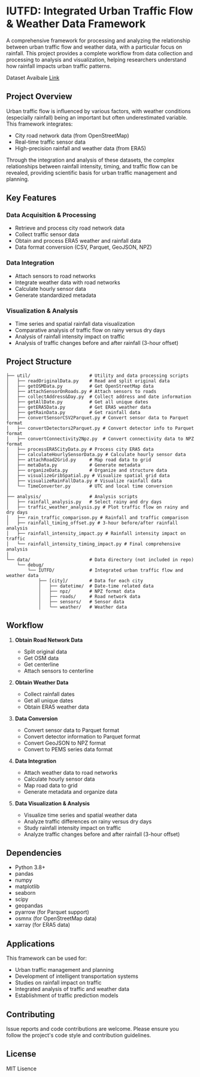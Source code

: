 # IUTFD: Integrated Urban Traffic Flow & Weather Data Framework

A comprehensive framework for processing and analyzing the relationship between urban traffic flow and weather data, with a particular focus on rainfall. This project provides a complete workflow from data collection and processing to analysis and visualization, helping researchers understand how rainfall impacts urban traffic patterns.

Dataset Avaibale [Link](https://drive.google.com/drive/folders/1gaaqQSwLy7aojxeW1pWW9S7Ovzz8sFAB?usp=sharing)

## Project Overview

Urban traffic flow is influenced by various factors, with weather conditions (especially rainfall) being an important but often underestimated variable. This framework integrates:

- City road network data (from OpenStreetMap)
- Real-time traffic sensor data
- High-precision rainfall and weather data (from ERA5)

Through the integration and analysis of these datasets, the complex relationships between rainfall intensity, timing, and traffic flow can be revealed, providing scientific basis for urban traffic management and planning.

## Key Features

### Data Acquisition & Processing
- Retrieve and process city road network data
- Collect traffic sensor data
- Obtain and process ERA5 weather and rainfall data
- Data format conversion (CSV, Parquet, GeoJSON, NPZ)

### Data Integration
- Attach sensors to road networks
- Integrate weather data with road networks
- Calculate hourly sensor data
- Generate standardized metadata

### Visualization & Analysis
- Time series and spatial rainfall data visualization
- Comparative analysis of traffic flow on rainy versus dry days
- Analysis of rainfall intensity impact on traffic
- Analysis of traffic changes before and after rainfall (3-hour offset)

## Project Structure

```
├── util/                      # Utility and data processing scripts
│   ├── readOriginalData.py    # Read and split original data
│   ├── getOSMData.py          # Get OpenStreetMap data
│   ├── attachSensorOnRoads.py # Attach sensors to roads
│   ├── collectAddress&Day.py  # Collect address and date information
│   ├── getAllDate.py          # Get all unique dates
│   ├── getERA5Data.py         # Get ERA5 weather data
│   ├── getRainData.py         # Get rainfall data
│   ├── convertSensorCSV2Parquet.py # Convert sensor data to Parquet format
│   ├── convertDetectors2Parquet.py # Convert detector info to Parquet format
│   ├── convertConnectivity2Npz.py  # Convert connectivity data to NPZ format
│   ├── processERA5CityData.py # Process city ERA5 data
│   ├── calculateHourlySensorData.py # Calculate hourly sensor data
│   ├── attachRoad2Grid.py     # Map road data to grid
│   ├── metaData.py            # Generate metadata
│   ├── organizeData.py        # Organize and structure data
│   ├── visualizeGribSpatial.py # Visualize spatial grid data
│   ├── visualizeRainFallData.py # Visualize rainfall data
│   └── TimeConverter.py       # UTC and local time conversion
│
├── analysis/                  # Analysis scripts
│   ├── rainfall_analysis.py   # Select rainy and dry days
│   ├── traffic_weather_analysis.py # Plot traffic flow on rainy and dry days
│   ├── rain_traffic_comparison.py # Rainfall and traffic comparison
│   ├── rainfall_timing_offset.py # 3-hour before/after rainfall analysis
│   ├── rainfall_intensity_impact.py # Rainfall intensity impact on traffic
│   └── rainfall_intensity_timing_impact.py # Final comprehensive analysis
│
└── data/                      # Data directory (not included in repo)
    └── debug/
        └── IUTFD/             # Integrated urban traffic flow and weather data
            ├── [city]/        # Data for each city
            │   ├── datetime/  # Date-time related data
            │   ├── npz/       # NPZ format data
            │   ├── roads/     # Road network data
            │   ├── sensors/   # Sensor data
            │   └── weather/   # Weather data
```

## Workflow

1. **Obtain Road Network Data**
   - Split original data
   - Get OSM data
   - Get centerline
   - Attach sensors to centerline

2. **Obtain Weather Data**
   - Collect rainfall dates
   - Get all unique dates
   - Obtain ERA5 weather data

3. **Data Conversion**
   - Convert sensor data to Parquet format
   - Convert detector information to Parquet format
   - Convert GeoJSON to NPZ format
   - Convert to PEMS series data format

4. **Data Integration**
   - Attach weather data to road networks
   - Calculate hourly sensor data
   - Map road data to grid
   - Generate metadata and organize data

5. **Data Visualization & Analysis**
   - Visualize time series and spatial weather data
   - Analyze traffic differences on rainy versus dry days
   - Study rainfall intensity impact on traffic
   - Analyze traffic changes before and after rainfall (3-hour offset)

## Dependencies

- Python 3.8+
- pandas
- numpy
- matplotlib
- seaborn
- scipy
- geopandas
- pyarrow (for Parquet support)
- osmnx (for OpenStreetMap data)
- xarray (for ERA5 data)

## Applications

This framework can be used for:
- Urban traffic management and planning
- Development of intelligent transportation systems
- Studies on rainfall impact on traffic
- Integrated analysis of traffic and weather data
- Establishment of traffic prediction models

## Contributing

Issue reports and code contributions are welcome. Please ensure you follow the project's code style and contribution guidelines.

## License

MIT Lisence
